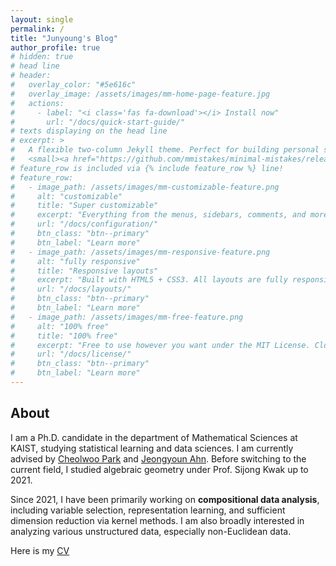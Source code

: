 ```yaml
---
layout: single
permalink: /
title: "Junyoung's Blog"
author_profile: true
# hidden: true
# head line
# header:
#   overlay_color: "#5e616c"
#   overlay_image: /assets/images/mm-home-page-feature.jpg
#   actions:
#     - label: "<i class='fas fa-download'></i> Install now"
#       url: "/docs/quick-start-guide/"
# texts displaying on the head line
# excerpt: >
#   A flexible two-column Jekyll theme. Perfect for building personal sites, blogs, and portfolios.<br />
#   <small><a href="https://github.com/mmistakes/minimal-mistakes/releases/tag/4.24.0">Latest release v4.24.0</a></small>
# feature_row is included via {% include feature_row %} line!
# feature_row:
#   - image_path: /assets/images/mm-customizable-feature.png
#     alt: "customizable"
#     title: "Super customizable"
#     excerpt: "Everything from the menus, sidebars, comments, and more can be configured or set with YAML Front Matter."
#     url: "/docs/configuration/"
#     btn_class: "btn--primary"
#     btn_label: "Learn more"
#   - image_path: /assets/images/mm-responsive-feature.png
#     alt: "fully responsive"
#     title: "Responsive layouts"
#     excerpt: "Built with HTML5 + CSS3. All layouts are fully responsive with helpers to augment your content."
#     url: "/docs/layouts/"
#     btn_class: "btn--primary"
#     btn_label: "Learn more"
#   - image_path: /assets/images/mm-free-feature.png
#     alt: "100% free"
#     title: "100% free"
#     excerpt: "Free to use however you want under the MIT License. Clone it, fork it, customize it... whatever!"
#     url: "/docs/license/"
#     btn_class: "btn--primary"
#     btn_label: "Learn more"      
---
```

<h2>About</h2>

I am a Ph.D. candidate in the department of Mathematical Sciences at KAIST, studying statistical learning and data sciences. I am currently advised by [Cheolwoo Park](https://sites.google.com/view/parkcw/home?authuser) and [Jeongyoun Ahn](https://statds.kaist.ac.kr/professor). Before switching to the current field, I studied algebraic geometry under Prof. Sijong Kwak up to 2021.

Since 2021, I have been primarily working on **compositional data analysis**, including variable selection, representation learning, and sufficient dimension reduction via kernel methods. I am also broadly interested in analyzing various unstructured data, especially non-Euclidean data.

Here is my [CV](/assets/CV.pdf)
